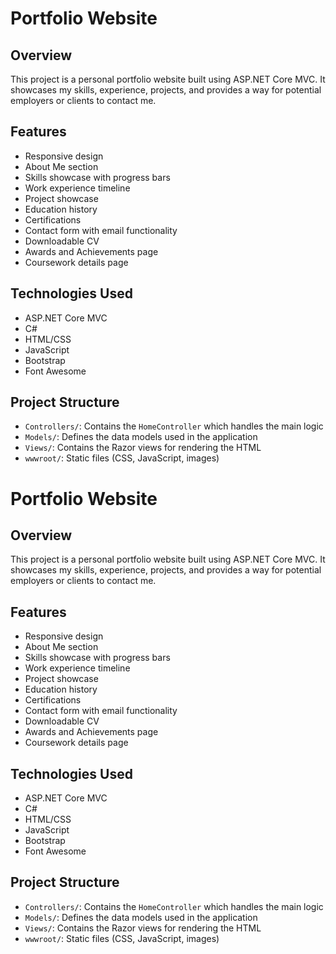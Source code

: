 # Portfolio Website

## Overview

This project is a personal portfolio website built using ASP.NET Core MVC. It showcases my skills, experience, projects, and provides a way for potential employers or clients to contact me.

## Features

- Responsive design
- About Me section
- Skills showcase with progress bars
- Work experience timeline
- Project showcase
- Education history
- Certifications
- Contact form with email functionality
- Downloadable CV
- Awards and Achievements page
- Coursework details page

## Technologies Used

- ASP.NET Core MVC
- C#
- HTML/CSS
- JavaScript
- Bootstrap
- Font Awesome

## Project Structure

- `Controllers/`: Contains the `HomeController` which handles the main logic
- `Models/`: Defines the data models used in the application
- `Views/`: Contains the Razor views for rendering the HTML
- `wwwroot/`: Static files (CSS, JavaScript, images)

# Portfolio Website

## Overview

This project is a personal portfolio website built using ASP.NET Core MVC. It showcases my skills, experience, projects, and provides a way for potential employers or clients to contact me.

## Features

- Responsive design
- About Me section
- Skills showcase with progress bars
- Work experience timeline
- Project showcase
- Education history
- Certifications
- Contact form with email functionality
- Downloadable CV
- Awards and Achievements page
- Coursework details page

## Technologies Used

- ASP.NET Core MVC
- C#
- HTML/CSS
- JavaScript
- Bootstrap
- Font Awesome

## Project Structure

- `Controllers/`: Contains the `HomeController` which handles the main logic
- `Models/`: Defines the data models used in the application
- `Views/`: Contains the Razor views for rendering the HTML
- `wwwroot/`: Static files (CSS, JavaScript, images)

